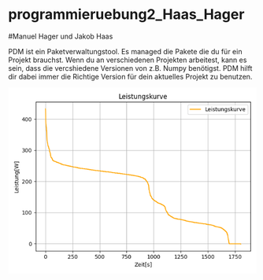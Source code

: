 # programmieruebung2_Haas_Hager

#Manuel Hager und Jakob Haas

PDM ist ein Paketverwaltungstool. Es managed die Pakete die du für ein Projekt brauchst. Wenn du an verschiedenen Projekten arbeitest, kann es sein, dass die vercshiedene Versionen von z.B. Numpy benötigst. PDM hilft dir dabei immer die Richtige Version für dein aktuelles Projekt zu benutzen. 

<img src="\figures\powercurve.png">
